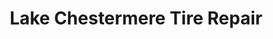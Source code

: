 ---
title: "Lake Chestermere Tire Repair"
url: /chestermere/lake-chestermere-tire-repair/
shop: Autowerkstatt
---